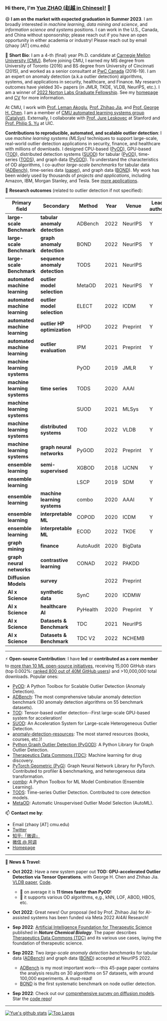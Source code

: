 ### Hi there, I'm [Yue ZHAO (赵越 in Chinese)!](https://www.andrew.cmu.edu/user/yuezhao2/) 👋

😄 **I am on the market with expected graduation in Summer 2023**. I am broadly interested in *machine learning*, *data mining and science*, and *information science and systems* positions.
I can work in the U.S., Canada, and China without sponsorship; please reach out if you have an open opportunity in either academia or industry!  Please reach out by email (zhaoy [AT] cmu.edu)

🌱 **Short Bio**: I am a 4-th (final) year Ph.D. candidate at 
[Carnegie Mellon University (CMU)](https://www.cmu.edu/).
Before joining CMU, I earned my MS degree from University of Toronto (2016) and BS degree from University of Cincinnati (2015), and worked as a senior consultant at [PwC Canada](https://www.pwc.com/ca/en.html) (2016-19). 
I am an expert on anomaly detection (a.k.a outlier detection) algorithms, systems, and applications in security, healthcare, and Finance.
My research outcomes have yielded 30+ papers (in JMLR, TKDE, VLDB, NeurIPS, etc.). 
I am a winner of [2022 Norton Labs Graduate Fellowship](https://www.nortonlifelock.com/us/en/research-labs/news/2022-fellowship-winners/).
See my [homepage](https://www.andrew.cmu.edu/user/yuezhao2/) and [CV](https://www.andrew.cmu.edu/user/yuezhao2/files/ZHAO_YUE_CV.pdf) for more information.

At CMU, I work with [Prof. Leman Akoglu](http://www.cs.cmu.edu/~lakoglu/), [Prof. Zhihao Jia](https://cs.cmu.edu/~zhihaoj2),
and [Prof. George H. Chen](http://www.andrew.cmu.edu/user/georgech/).
I am a member of  [CMU automated learning systems group (Catalyst)](https://catalyst.cs.cmu.edu/).
Externally, I collaborate with [Prof. Jure Leskovec](https://cs.stanford.edu/~jure/) at Stanford and [Prof. Philip S. Yu](https://cs.uic.edu/profiles/philip-yu/) at UIC.



**Contributions to reproducible, automated, and scalable outlier detection**: 
I use *machine learning systems (MLSys)* techniques to support large-scale, 
real-world outlier detection applications in security, finance, and healthcare with millions of downloads. 
I designed CPU-based ([PyOD](https://github.com/yzhao062/pyod)), 
GPU-based ([TOD](https://github.com/yzhao062/tod)), 
distributed detection systems ([SUOD](https://github.com/yzhao062/suod)) 
for tabular ([PyOD](https://github.com/yzhao062/pyod)), time-series ([TODS](https://github.com/datamllab/tods)), 
and graph data ([PyGOD](https://github.com/pygod-team/pygod)). 
To understand the characteristics of OD algorithms, I co-author *large-scale benchmarks* for tabular data ([ADBench](https://openreview.net/forum?id=foA_SFQ9zo0)),
time-series data ([paper](https://openreview.net/forum?id=r8IvOsnHchr)), and graph data ([BOND](https://openreview.net/forum?id=YXvGXEmtZ5N)).
My work has been widely used by thousands of *projects and applications*, including 
Amazon, IBM, Morgan Stanley, and Tesla. See [more applications](https://github.com/yzhao062/pyod/network/dependents).


🔭 **Research outcomes** (related to outlier detection if not specified):

| **Primary field**                 | **Secondary**                	| **Method**    	| **Year** 	| **Venue**  	| **Lead author** 	    |
|--------------------------------	|------------------------------	|---------------	|----------	|------------	|--------------------	|
| **large-scale Benchmark**      	| **tabular anomaly detection** | ADBench          	| 2022     	| NeurIPS       | Y                  	|
| **large-scale Benchmark**      	| **graph anomaly detection**   | BOND          	| 2022     	| NeurIPS       | Y                  	|
| **large-scale Benchmark**       	| **sequence anomaly detection**| TODS          	| 2021     	| NeurIPS       |                    	|
| **automated machine learning** 	| **outlier model selection**   | MetaOD        	| 2021     	| NeurIPS    	| Y                  	|
| **automated machine learning** 	| **outlier model selection**   | ELECT         	| 2022     	| ICDM      	| Y                  	|
| **automated machine learning** 	| **outlier HP optimization**   | HPOD          	| 2022     	| Preprint      | Y                  	|
| **automated machine learning** 	| **outlier evaluation**        | IPM           	| 2021     	| Preprint    	| Y                  	|
| **machine learning systems**   	|                              	| PyOD          	| 2019     	| JMLR       	| Y                  	|
| **machine learning systems**   	| **time series**              	| TODS          	| 2020     	| AAAI          |                    	|
| **machine learning systems**   	|                              	| SUOD          	| 2021     	| MLSys      	| Y                  	|
| **machine learning systems**   	| **distributed systems**  	    | TOD           	| 2022     	| VLDB   	    | Y                  	|
| **machine learning systems**   	| **graph neural networks**    	| PyGOD         	| 2022     	| Preprint   	| Y                  	|
| **ensemble learning**          	| **semi-supervised**          	| XGBOD         	| 2018     	| IJCNN      	| Y                  	|
| **ensemble learning**          	|                              	| LSCP          	| 2019     	| SDM        	| Y                  	|
| **ensemble learning**          	| **machine learning systems** 	| combo         	| 2020     	| AAAI       	| Y                  	|
| **ensemble learning**          	| **interpretable ML**         	| COPOD         	| 2020     	| ICDM       	| Y                  	|
| **ensemble learning**          	| **interpretable ML**         	| ECOD          	| 2022     	| TKDE       	| Y                  	|
| **graph mining** 	                | **finance**               	| AutoAudit     	| 2020     	| BigData    	|                    	|
| **graph neural networks**      	| **contrastive learning**     	| CONAD         	| 2022     	| PAKDD      	|                    	|
| **Diffusion Models**              | **survey**                    |                   | 2022      | Preprint      |                       |
| **AI x Science**               	| **synthetic data**            | SynC              | 2020     	| ICDMW       	|                    	|
| **AI x Science**               	| **healthcare AI**             | PyHealth      	| 2020     	| Preprint   	| Y                  	|
| **AI x Science**               	| **Datasets & Benchmark**      | TDC           	| 2021     	| NeurIPS    	|                    	|
| **AI x Science**               	| **Datasets & Benchmark**      | TDC V2           	| 2022     	| NCHEMB    	|                    	|



----

⚡  **Open-source Contribution**: I have **led** or **contributed as a core member** to [more than 10 ML open-source initiatives](https://github.com/yzhao062), 
receiving 15,000 GitHub stars (top 0.002%: [ranked 800 out of 40M GitHub users](https://gitstar-ranking.com/yzhao062)) and >10,000,000 total downloads.
Popular ones:
* [PyOD](https://github.com/yzhao062/pyod): A Python Toolbox for Scalable Outlier Detection (Anomaly Detection).
* [ADBench](https://github.com/Minqi824/ADBench): The most comprehensive tabular anomaly detection benchmark (30 anomaly detection algorithms on 55 benchmark datasets).
* [TOD](https://github.com/yzhao062/pytod): Tensor-based outlier detection--First large-scale GPU-based system for acceleration!
* [SUOD](https://github.com/yzhao062/SUOD): An Acceleration System for Large-scale Heterogeneous Outlier Detection.
* [anomaly-detection-resources](https://github.com/yzhao062/anomaly-detection-resources): The most starred resources (books, courses, etc.)!
* [Python Graph Outlier Detection (PyGOD)](https://www.pygod.org/): A Python Library for Graph Outlier Detection.
* [Therapeutics Data Commons (TDC)](https://tdcommons.ai/): Machine learning for drug discovery.
* [PyTorch Geometric (PyG)](https://www.pyg.org/): Graph Neural Network Library for PyTorch. Contributed to profiler & benchmarking, and heterogeneous data transformation.
* [combo](https://github.com/yzhao062/combo): A Python Toolbox for ML Model Combination (Ensemble Learning).
* [TODS](https://github.com/datamllab/tods): Time-series Outlier Detection. Contributed to core detection models.
* [MetaOD](https://github.com/yzhao062/metaod): Automatic Unsupervised Outlier Model Selection (AutoML).


📫 **Contact me by**:
- Email (zhaoy [AT] cmu.edu)
- [Twitter](https://twitter.com/yzhao062)
- [知乎:「微调」](https://www.zhihu.com/people/breaknever)
- [微信 @ 阿调](https://www.andrew.cmu.edu/user/yuezhao2/files/ID_breaknever.jpg)
- [Homepage](https://www.andrew.cmu.edu/user/yuezhao2/)


----

💬 **News & Travel**:

- **Oct 2022**: Have a new system paper out **TOD: GPU-accelerated Outlier Detection via Tensor Operations**. with George H. Chen and Zhihao Jia.
[VLDB paper](https://arxiv.org/abs/2110.14007), [Code](https://github.com/yzhao062/pytod).
  - &#127775; on average it is **11 times faster than PyOD**!
  - &#127775; it supports various OD algorithms, e,g., kNN, LOF, ABOD, HBOS, etc.

- **Oct 2022**: Great news! Our proposal (led by Prof. Zhihao Jia) for AI-assisted systems has been funded via Meta 2022 AI4AI Research! 

- **Sep 2022**: [Artificial Intelligence Foundation for Therapeutic Science](https://www.nature.com/articles/s41589-022-01131-2) published in ***Nature Chemical Biology***. 
The paper describes [Therapeutics Data Commons (TDC)](https://tdcommons.ai/) and its various use cases, laying the foundation of therapeutic science.

- **Sep 2022**: Two *large-scale anomaly detection benchmarks* for tabular data ([ADBench](https://openreview.net/forum?id=foA_SFQ9zo0)) and graph data ([BOND](https://openreview.net/forum?id=YXvGXEmtZ5N)) accepted at NeurIPS 2022. 
  - [ADBench](https://openreview.net/forum?id=foA_SFQ9zo0) is my most important work---this 45-page paper contains the analysis results on 30 algorithms on 57 datasets, with around 100,000 experiments. A must-read!
  - [BOND](https://openreview.net/forum?id=YXvGXEmtZ5N) is the first systematic benchmark on node outlier detection.

- **Sep 2022**: Check out our [comprehensive survey on diffusion models](https://arxiv.org/abs/2209.00796). Star the [code repo](https://github.com/YangLing0818/Diffusion-Models-Papers-Survey-Taxonomy)!




----

[![Yue's github stats](https://github-readme-stats.vercel.app/api?username=yzhao062&theme=material-palenight&count_private=true&hide=contribs)](https://github.com/anuraghazra/github-readme-stats)
[![Top Langs](https://github-readme-stats.vercel.app/api/top-langs/?username=yzhao062&theme=material-palenight&hide=Jupyter&layout=compact)](https://github.com/anuraghazra/github-readme-stats)

<!--
**yzhao062/yzhao062** is a ✨ _special_ ✨ repository because its `README.md` (this file) appears on your GitHub profile.

Here are some ideas to get you started:

- 🔭 I’m currently working on ...
- 🌱 I’m currently learning ...
- 👯 I’m looking to collaborate on ...
- 🤔 I’m looking for help with ...
- 💬 Ask me about ...
- 📫 How to reach me: ...
- 😄 Pronouns: ...
- ⚡ Fun fact: ...

I am the author/core developer of various machine learning tools and systems with more than millions of downloads. 
-->
